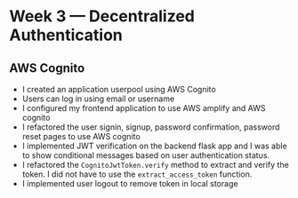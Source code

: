 # Week 3 — Decentralized Authentication

## AWS Cognito
- I created an application userpool using AWS Cognito
- Users can log in using email or username
- I configured my frontend application to use AWS amplify and AWS cognito
- I refactored the user signin, signup, password confirmation, password reset pages to use AWS cognito
- I implemented JWT verification on the backend flask app and I was able to show conditional messages based on user authentication status.
- I refactored the `CognitoJwtToken.verify` method to extract and verify the token. I did not have to use the `extract_access_token` function.
- I implemented user logout to remove token in local storage



